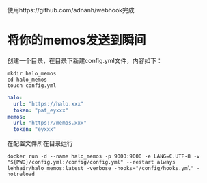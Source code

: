 使用https://github.com/adnanh/webhook完成
# 将你的memos发送到瞬间

创建一个目录，在目录下新建config.yml文件，内容如下：

```shell
mkdir halo_memos
cd halo_memos
touch config.yml
```

```yaml
halo:
  url: "https://halo.xxx"
  token: "pat_eyxxx"
memos:
  url: "https://memos.xxx"
  token: "eyxxx"
```

在配置文件所在目录运行

```shell
docker run -d --name halo_memos -p 9000:9000 -e LANG=C.UTF-8 -v "${PWD}/config.yml:/config/config.yml" --restart always lehhair/halo_memos:latest -verbose -hooks="/config/hooks.yml" -hotreload
```
